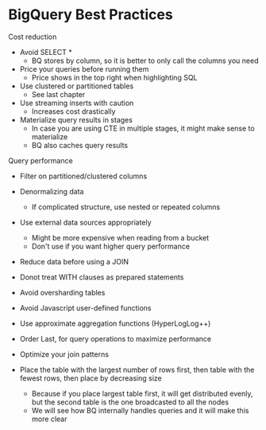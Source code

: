 # BigQuery Best Practices

Cost reduction
- Avoid SELECT *
    - BQ stores by column, so it is better to only call the columns you need
- Price your queries before running them
    - Price shows in the top right when highlighting SQL
- Use clustered or partitioned tables
    - See last chapter
- Use streaming inserts with caution
    - Increases cost drastically
- Materialize query results in stages
    - In case you are using CTE in multiple stages, it might make sense to materialize 
    - BQ also caches query results

Query performance
- Filter on partitioned/clustered columns
- Denormalizing data
    - If complicated structure, use nested or repeated columns
- Use external data sources appropriately
    - Might be more expensive when reading from a bucket
    - Don't use if you want higher query performance
- Reduce data before using a JOIN
- Donot treat WITH clauses as prepared statements
- Avoid oversharding tables

- Avoid Javascript user-defined functions
- Use approximate aggregation functions (HyperLogLog++)
- Order Last, for query operations to maximize performance
- Optimize your join patterns
- Place the table with the largest number of rows first, then table with the fewest rows, then place by decreasing size
    - Because if you place largest table first, it will get distributed evenly, but the second table is the one broadcasted to all the nodes
    - We will see how BQ internally handles queries and it will make this more clear